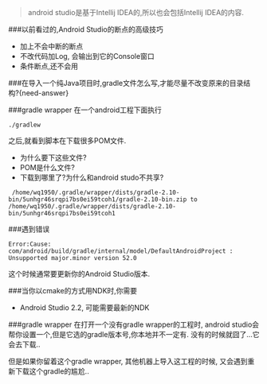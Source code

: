 > android studio是基于Intellij IDEA的,所以也会包括Intellij IDEA的内容.

###以前看过的,Android Studio的断点的高级技巧
* 加上不会中断的断点
* 不改代码加Log, 会输出到它的Console窗口
* 条件断点,还不会用

###在导入一个纯Java项目时,gradle文件怎么写,才能尽量不改变原来的目录结构?{need-answer}

###gradle wrapper
在一个android工程下面执行
```
./gradlew
```
之后,就看到脚本在下载很多POM文件.
* 为什么要下这些文件?
* POM是什么文件?
* 下载到哪里了?为什么和android studo不共享?
```
 /home/wq1950/.gradle/wrapper/dists/gradle-2.10-bin/5unhgr46srqpi7bs0ei59tcoh1/gradle-2.10-bin.zip to /home/wq1950/.gradle/wrapper/dists/gradle-2.10-bin/5unhgr46srqpi7bs0ei59tcoh1
```

###遇到错误
```
Error:Cause: com/android/build/gradle/internal/model/DefaultAndroidProject : Unsupported major.minor version 52.0
```
这个时候通常要更新你的Android Studio版本.

###当你以cmake的方式用NDK时,你需要
* Android Studio 2.2, 可能需要最新的NDK

###gradle wrapper
在打开一个没有gradle wrapper的工程时,
android studio会帮你设置一个,但是它选的gradle版本号,你本地并不一定有.
没有的时候就囧了...它会去下载..

但是如果你留着这个gradle wrapper, 其他机器上导入这工程的时候, 又会遇到重新下载这个gradle的尴尬..

